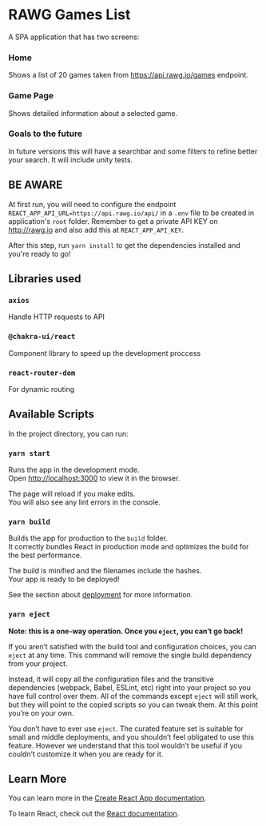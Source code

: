 # RAWG Games List

A SPA application that has two screens:

### Home
Shows a list of 20 games taken from https://api.rawg.io/games endpoint.

### Game Page
Shows detailed information about a selected game.

### Goals to the future
In future versions this will have a searchbar and some filters to refine better your search. It will include unity tests.

## BE AWARE
At first run, you will need to configure the endpoint `REACT_APP_API_URL=https://api.rawg.io/api/` in a `.env` file to be created in application's `root` folder.
Remember to get a private API KEY on http://rawg.io and also add this at `REACT_APP_API_KEY`.

After this step, run `yarn install` to get the dependencies installed and you're ready to go!

## Libraries used

### `axios`
Handle HTTP requests to API

### `@chakra-ui/react`
Component library to speed up the development proccess

### `react-router-dom`
For dynamic routing

## Available Scripts

In the project directory, you can run:

### `yarn start`

Runs the app in the development mode.\
Open [http://localhost:3000](http://localhost:3000) to view it in the browser.

The page will reload if you make edits.\
You will also see any lint errors in the console.

### `yarn build`

Builds the app for production to the `build` folder.\
It correctly bundles React in production mode and optimizes the build for the best performance.

The build is minified and the filenames include the hashes.\
Your app is ready to be deployed!

See the section about [deployment](https://facebook.github.io/create-react-app/docs/deployment) for more information.

### `yarn eject`

**Note: this is a one-way operation. Once you `eject`, you can’t go back!**

If you aren’t satisfied with the build tool and configuration choices, you can `eject` at any time. This command will remove the single build dependency from your project.

Instead, it will copy all the configuration files and the transitive dependencies (webpack, Babel, ESLint, etc) right into your project so you have full control over them. All of the commands except `eject` will still work, but they will point to the copied scripts so you can tweak them. At this point you’re on your own.

You don’t have to ever use `eject`. The curated feature set is suitable for small and middle deployments, and you shouldn’t feel obligated to use this feature. However we understand that this tool wouldn’t be useful if you couldn’t customize it when you are ready for it.

## Learn More

You can learn more in the [Create React App documentation](https://facebook.github.io/create-react-app/docs/getting-started).

To learn React, check out the [React documentation](https://reactjs.org/).
